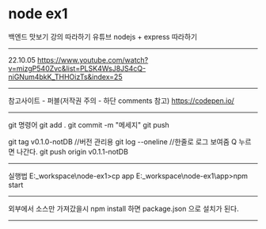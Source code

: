 # node ex1
백엔드 맛보기 강의 따라하기
유튜브 nodejs + express 따라하기
* * *
22.10.05
https://www.youtube.com/watch?v=mizgP540Zvc&list=PLSK4WsJ8JS4cQ-niGNum4bkK_THHOizTs&index=25
* * *
참고사이트 - 퍼블(저작권 주의 - 하단 comments 참고)
https://codepen.io/
* * *
git 명령어
git add .
git commit -m "메세지"
git push

git tag v0.1.0-notDB	//버전 관리용
git log --oneline 		//한줄로 로그 보여줌 Q 누르면 나간다.
git push origin v0.1.1-notDB
* * *
실행법
E:\_workspace\node-ex1\>cp app
E:\_workspace\node-ex1\app>npm start
* * *
외부에서 소스만 가져갔을시
npm install 하면 package.json 으로 설치가 된다.
* * *